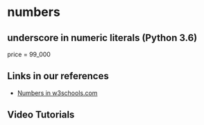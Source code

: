 # numbers



## underscore in numeric literals (Python 3.6)


price = 99_000



## Links in our references

- [Numbers in w3schools.com](https://www.w3schools.com/python/python_numbers.asp)


## Video Tutorials

